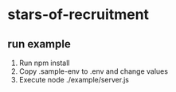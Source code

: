 # stars-of-recruitment

## run example

1. Run npm install
2. Copy .sample-env to .env and change values
2. Execute node ./example/server.js
